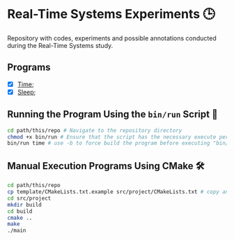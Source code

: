# Real-Time Systems Experiments 🕒

Repository with codes, experiments and possible annotations conducted during the Real-Time Systems study.

## Programs

- [x] [Time](./src/time/);
- [x] [Sleep](./src/sleep/);

## Running the Program Using the `bin/run` Script 🚀

```bash
cd path/this/repo # Navigate to the repository directory
chmod +x bin/run # Ensure that the script has the necessary execute permissions
bin/run time # use -b to force build the program before executing "bin/run time -b"
```

## Manual Execution Programs Using CMake 🛠️

```bash
cd path/this/repo
cp template/CMakeLists.txt.example src/project/CMakeLists.txt # copy and configure/edit CMakeLists.txt file
cd src/project
mkdir build
cd build
cmake ..
make
./main
```
